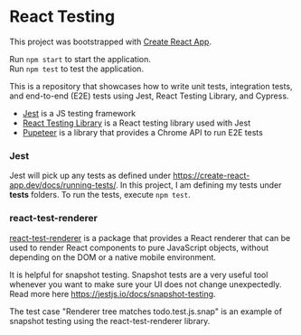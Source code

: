 # React Testing

This project was bootstrapped with [Create React App](https://github.com/facebook/create-react-app).

Run `npm start` to start the application.  
Run `npm test` to test the application.  

This is a repository that showcases how to write unit tests, integration tests, and end-to-end (E2E) tests using Jest, React Testing Library, and Cypress.
- [Jest](https://jestjs.io/) is a JS testing framework
- [React Testing Library](https://testing-library.com/docs/react-testing-library/intro/) is a React testing library used with Jest
- [Pupeteer](https://github.com/puppeteer/puppeteer) is a library that provides a Chrome API to run E2E tests

### Jest
Jest will pick up any tests as defined under https://create-react-app.dev/docs/running-tests/. In this project, I am defining my tests under __tests__ folders. To run the tests, execute ```npm test```.

### react-test-renderer
[react-test-renderer](https://reactjs.org/docs/test-renderer.html) is a package that provides a React renderer that can be used to render React components to pure JavaScript objects, without depending on the DOM or a native mobile environment.

It is helpful for snapshot testing. Snapshot tests are a very useful tool whenever you want to make sure your UI does not change unexpectedly. Read more here https://jestjs.io/docs/snapshot-testing.

The test case "Renderer tree matches todo.test.js.snap" is an example of snapshot testing using the react-test-renderer library.